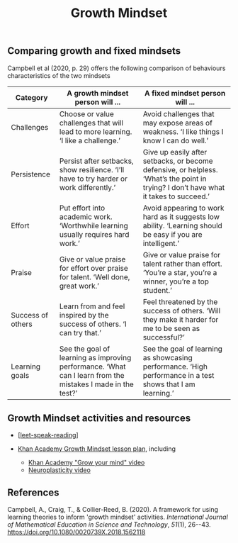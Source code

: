 ﻿---
title: Growth Mindset
---
## Comparing growth and fixed mindsets

Campbell et al (2020, p. 29) offers the following comparison of behaviours characteristics of the two mindsets

| Category | A growth mindset person will ... | A fixed mindset person will ... | 
| --- | --- | --- |
| Challenges | Choose or value challenges that will lead to more learning. ‘I like a challenge.’ | Avoid challenges that may expose areas of weakness. ‘I like things I know I can do well.’ | 
| Persistence | Persist after setbacks, show resilience. ‘I’ll have to try harder or work differently.’ | Give up easily after setbacks, or become defensive, or helpless. ‘What’s the point in trying? I don’t have what it takes to succeed.’ | 
| Effort | Put effort into academic work. ‘Worthwhile learning usually requires hard work.’ | Avoid appearing to work hard as it suggests low ability. ‘Learning should be easy if you are intelligent.’ | 
| Praise | Give or value praise for effort over praise for talent. ‘Well done, great work.’ | Give or value praise for talent rather than effort. ‘You’re a star, you’re a winner, you’re a top student.’ | 
| Success of others | Learn from and feel inspired by the success of others. ‘I can try that.’ | Feel threatened by the success of others. ‘Will they make it harder for me to be seen as successful?’ | 
| Learning goals | See the goal of learning as improving performance. ‘What can I learn from the mistakes I made in the test?’ | See the goal of learning as showcasing performance. ‘High performance in a test shows that I am learning.’ |

## Growth Mindset activities and resources

- [[leet-speak-reading]]
- [Khan Academy Growth Mindset lesson plan](https://cdn.kastatic.org/KA-share/Toolkit-photos/FINAL+Growth+Mindset+Lesson+Plan.pdf), including

    - [Khan Academy "Grow your mind" video](https://www.youtube.com/watch?v=WtKJrB5rOKs)
    - [Neuroplasticity video](https://www.youtube.com/watch?v=ELpfYCZa87g)

## References

Campbell, A., Craig, T., & Collier-Reed, B. (2020). A framework for using learning theories to inform 'growth mindset' activities. *International Journal of Mathematical Education in Science and Technology*, *51*(1), 26--43. <https://doi.org/10.1080/0020739X.2018.1562118>

[//begin]: # "Autogenerated link references for markdown compatibility"
[leet-speak-reading]: leet-speak-reading "Leet speak reading"
[//end]: # "Autogenerated link references"